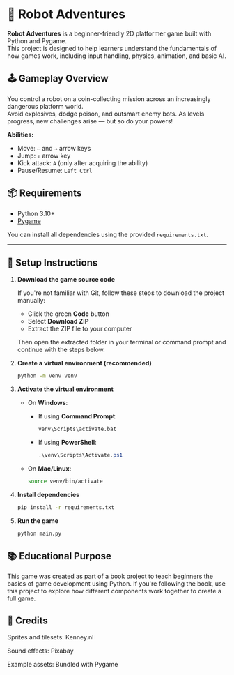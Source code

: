 # 🤖 Robot Adventures

**Robot Adventures** is a beginner-friendly 2D platformer game built with Python and Pygame.  
This project is designed to help learners understand the fundamentals of how games work, including input handling, physics, animation, and basic AI.

## 🕹️ Gameplay Overview

You control a robot on a coin-collecting mission across an increasingly dangerous platform world.  
Avoid explosives, dodge poison, and outsmart enemy bots. As levels progress, new challenges arise — but so do your powers!

**Abilities:**

- Move: `←` and `→` arrow keys  
- Jump: `↑` arrow key  
- Kick attack: `A` (only after acquiring the ability)  
- Pause/Resume: `Left Ctrl`

## 📦 Requirements

- Python 3.10+
- [Pygame](https://www.pygame.org/)

You can install all dependencies using the provided `requirements.txt`.

---

## 🔧 Setup Instructions

1. **Download the game source code**

   If you're not familiar with Git, follow these steps to download the project manually:

   - Click the green **Code** button
   - Select **Download ZIP**
   - Extract the ZIP file to your computer

   Then open the extracted folder in your terminal or command prompt and continue with the steps below.


2. **Create a virtual environment (recommended)**
    ```bash
    python -m venv venv
    ```

3. **Activate the virtual environment**

   - On **Windows**:
     - If using **Command Prompt**:
       ```bash
       venv\Scripts\activate.bat
       ```
     - If using **PowerShell**:
       ```powershell
       .\venv\Scripts\Activate.ps1
       ```

   - On **Mac/Linux**:
     ```bash
     source venv/bin/activate
     ```

4. **Install dependencies**
    ```bash
    pip install -r requirements.txt
    ```
5. **Run the game**
    ```bash
    python main.py
    ```


## 📚 Educational Purpose
This game was created as part of a book project to teach beginners the basics of game development using Python.
If you're following the book, use this project to explore how different components work together to create a full game.

## 🎨 Credits
Sprites and tilesets: Kenney.nl

Sound effects: Pixabay

Example assets: Bundled with Pygame